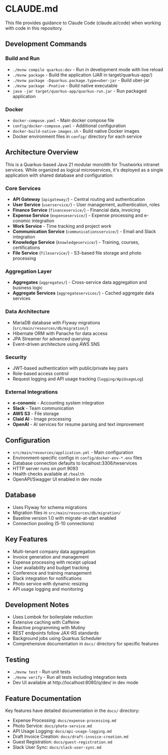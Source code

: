 # CLAUDE.md

This file provides guidance to Claude Code (claude.ai/code) when working with code in this repository.

## Development Commands

### Build and Run
- `./mvnw compile quarkus:dev` - Run in development mode with live reload
- `./mvnw package` - Build the application (JAR in target/quarkus-app/)
- `./mvnw package -Dquarkus.package.type=uber-jar` - Build uber-jar
- `./mvnw package -Pnative` - Build native executable
- `java -jar target/quarkus-app/quarkus-run.jar` - Run packaged application

### Docker
- `docker-compose.yaml` - Main docker compose file
- `config/docker-compose.yaml` - Additional configuration
- `docker-build-native-images.sh` - Build native Docker images
- Docker environment files in `config/` directory for each service

## Architecture Overview

This is a Quarkus-based Java 21 modular monolith for Trustworks intranet services. While organized as logical microservices, it's deployed as a single application with shared database and configuration:

### Core Services
- **API Gateway** (`apigateway/`) - Central routing and authentication
- **User Service** (`userservice/`) - User management, authentication, roles
- **Finance Service** (`financeservice/`) - Financial data, invoicing
- **Expense Service** (`expenseservice/`) - Expense processing and e-conomic integration
- **Work Service** - Time tracking and project work
- **Communication Service** (`communicationsservice/`) - Email and Slack integration
- **Knowledge Service** (`knowledgeservice/`) - Training, courses, certifications
- **File Service** (`fileservice/`) - S3-based file storage and photo processing

### Aggregation Layer
- **Aggregates** (`aggregates/`) - Cross-service data aggregation and business logic
- **Aggregate Services** (`aggregateservices/`) - Cached aggregate data services

### Data Architecture
- MariaDB database with Flyway migrations (`src/main/resources/db/migration/`)
- Hibernate ORM with Panache for data access
- JPA Streamer for advanced querying
- Event-driven architecture using AWS SNS

### Security
- JWT-based authentication with public/private key pairs
- Role-based access control
- Request logging and API usage tracking (`logging/ApiUsageLog`)

### External Integrations
- **e-conomic** - Accounting system integration
- **Slack** - Team communication
- **AWS S3** - File storage
- **Claid AI** - Image processing
- **OpenAI** - AI services for resume parsing and text improvement

## Configuration

- `src/main/resources/application.yml` - Main configuration
- Environment-specific configs in `config/docker-env-*.env` files
- Database connection defaults to localhost:3306/twservices
- HTTP server runs on port 9093
- Health checks available at `/health`
- OpenAPI/Swagger UI enabled in dev mode

## Database

- Uses Flyway for schema migrations
- Migration files in `src/main/resources/db/migration/`
- Baseline version 1.0 with migrate-at-start enabled
- Connection pooling (5-10 connections)

## Key Features

- Multi-tenant company data aggregation
- Invoice generation and management
- Expense processing with receipt upload
- User availability and budget tracking
- Conference and training management
- Slack integration for notifications
- Photo service with dynamic resizing
- API usage logging and monitoring

## Development Notes

- Uses Lombok for boilerplate reduction
- Extensive caching with Caffeine
- Reactive programming with Mutiny
- REST endpoints follow JAX-RS standards
- Background jobs using Quarkus Scheduler
- Comprehensive documentation in `docs/` directory for specific features

## Testing

- `./mvnw test` - Run unit tests
- `./mvnw verify` - Run all tests including integration tests
- Dev UI available at http://localhost:8080/q/dev/ in dev mode

## Feature Documentation

Key features have detailed documentation in the `docs/` directory:
- Expense Processing: `docs/expense-processing.md`
- Photo Service: `docs/photo-service.md`
- API Usage Logging: `docs/api-usage-logging.md`
- Draft Invoice Creation: `docs/draft-invoice-creation.md`
- Guest Registration: `docs/guest-registration.md`
- Slack User Sync: `docs/slack-user-sync.md`